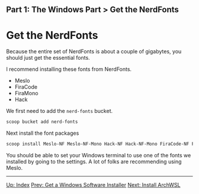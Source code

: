 Part 1: The Windows Part > Get the NerdFonts
---

# Get the NerdFonts

Because the entire set of NerdFonts is about a couple of gigabytes, you should just get the essential fonts.

I recommend installing these fonts from NerdFonts.
- Meslo
- FiraCode
- FiraMono
- Hack

We first need to add the `nerd-fonts` bucket.

```powershell
scoop bucket add nerd-fonts
```

Next install the font packages

```powershell
scoop install Meslo-NF Meslo-NF-Mono Hack-NF Hack-NF-Mono FiraCode-NF FiraCode-NF-Mono FiraMono-NF FiraMono-NF-Mono
```

You should be able to set your Windows terminal to use one of the fonts we installed by going to the settings.  A lot of folks are recommending using Meslo.

---
[Up: Index](../00-Start_Here.md)
[Prev: Get a Windows Software Installer](02-GetScoop.md)
[Next: Install ArchWSL](04-InstallArchWSL.md)

